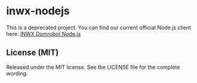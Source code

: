 inwx-nodejs
===========
This is a deprecated project. You can find our current official Node.js client here: [INWX Domrobot Node.js](https://github.com/inwx/nodejs-client)


License (MIT)
-------------
Released under the MIT license. See the LICENSE file for the complete wording.

